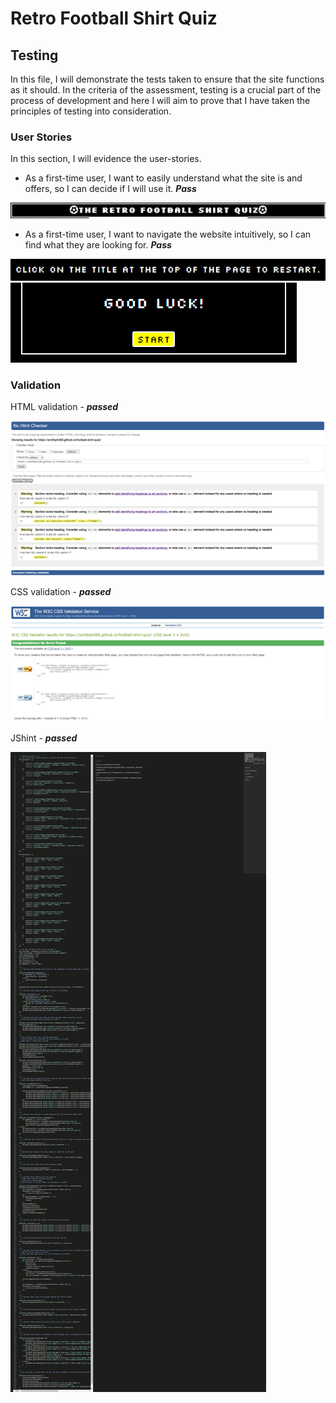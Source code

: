 # Retro Football Shirt Quiz

## Testing

In this file, I will demonstrate the tests taken to ensure that the site functions as it should. In the criteria of the assessment, testing is a crucial part of the process of development and here I will aim to prove that I have taken the principles of testing into consideration.

### User Stories

In this section, I will evidence the user-stories.

- As a first-time user, I want to easily understand what the site is and offers, so I can decide if I will use it. ***Pass***

![Title](documentation/user-stories/home-title.png)

- As a first-time user, I want to navigate the website intuitively, so I can find what they are looking for. ***Pass***

![Link to home](documentation/user-stories/navigation-1.png)
![Buttons](documentation/user-stories/navigation-2.png)


### Validation

HTML validation - ***passed***

![HTML](documentation/html-validation.png)

CSS validation - ***passed***

![CSS](documentation/css-evidence.png)

JShint - ***passed***

![JShint](documentation/jshint-1.png)



